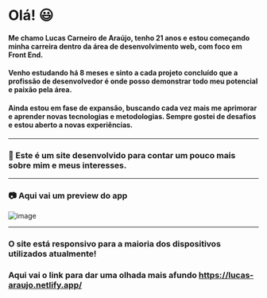 # Olá! :smiley:
#### Me chamo Lucas Carneiro de Araújo, tenho 21 anos e estou começando minha carreira dentro da área de desenvolvimento web, com foco em Front End.
#### Venho estudando há 8 meses e sinto a cada projeto concluído que a profissão de desenvolvedor é onde posso demonstrar todo meu potencial e paixão pela área.
#### Ainda estou em fase de expansão, buscando cada vez mais me aprimorar e aprender novas tecnologias e metodologias. Sempre gostei de desafios e estou aberto a novas experiências.
---
### :page_facing_up: Este é um site desenvolvido para contar um pouco mais sobre mim e meus interesses.
---

### :camera: Aqui vai um preview do app
![image](https://user-images.githubusercontent.com/104575967/203794761-81bb0905-c3a1-4e74-85ac-eba1cc11dccf.png)

---

### O site está responsivo para a maioria dos dispositivos utilizados atualmente!

### Aqui vai o link para dar uma olhada mais afundo https://lucas-araujo.netlify.app/
